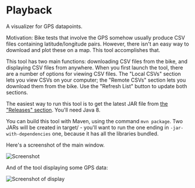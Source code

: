 # Playback
A visualizer for GPS datapoints.

Motivation: Bike tests that involve the GPS somehow usually produce CSV files containing latitude/longitude pairs. However, there isn't an easy way to download and plot these on a map. This tool accomplishes that.

This tool has two main functions: downloading CSV files from the bike, and displaying CSV files from anywhere. When you first launch the tool, there are a number of options for viewing CSV files. The "Local CSVs" section lets you view CSVs on your computer; the "Remote CSVs" section lets you download them from the bike. Use the "Refresh List" button to update both sections.

The easiest way to run this tool is to get the latest JAR file from [the "Releases" section][1]. You'll need Java 8.

You can build this tool with Maven, using the command `mvn package`. Two JARs will be created in target/ - you'll want to run the one ending in `-jar-with-dependencies` one, because it has all the libraries bundled.

Here's a screenshot of the main window.

![Screenshot][2]

And of the tool displaying some GPS data:

![Screenshot of display][3]

  [1]: https://github.com/CornellAutonomousBikeTeam/Playback/releases
  [2]: https://user-images.githubusercontent.com/1981364/27975744-77f1a6b8-6331-11e7-949c-48fe8cc5a42e.png
  [3]: https://user-images.githubusercontent.com/1981364/27932057-47698852-626a-11e7-8d3b-456b2ec7635a.png
